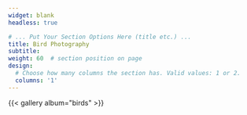 ```yaml
---
widget: blank
headless: true

# ... Put Your Section Options Here (title etc.) ...
title: Bird Photography
subtitle:
weight: 60  # section position on page
design:
  # Choose how many columns the section has. Valid values: 1 or 2.
  columns: '1'
---
```


{{< gallery album="birds" >}}